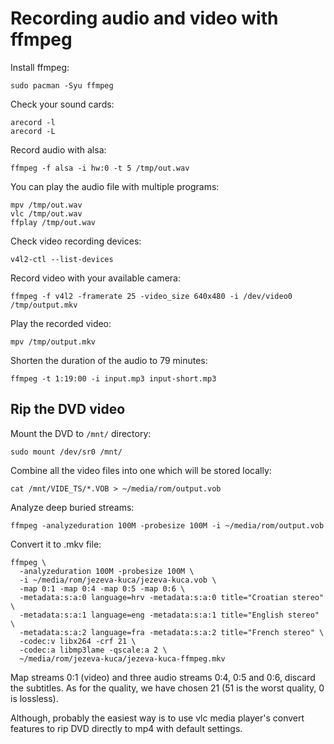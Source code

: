 # Recording audio and video with ffmpeg

Install ffmpeg:
```
sudo pacman -Syu ffmpeg
```

Check your sound cards:
```
arecord -l
arecord -L
```

Record audio with alsa:
```
ffmpeg -f alsa -i hw:0 -t 5 /tmp/out.wav
```

You can play the audio file with multiple programs:
```
mpv /tmp/out.wav 
vlc /tmp/out.wav 
ffplay /tmp/out.wav 
```

Check video recording devices:
```
v4l2-ctl --list-devices
```

Record video with your available camera:
```
ffmpeg -f v4l2 -framerate 25 -video_size 640x480 -i /dev/video0 /tmp/output.mkv
```

Play the recorded video:
```
mpv /tmp/output.mkv 
```

Shorten the duration of the audio to 79 minutes:
```
ffmpeg -t 1:19:00 -i input.mp3 input-short.mp3
``` 

## Rip the DVD video

Mount the DVD to `/mnt/` directory:
```
sudo mount /dev/sr0 /mnt/
```

Combine all the video files into one which will be stored locally:
```
cat /mnt/VIDE_TS/*.VOB > ~/media/rom/output.vob
```

Analyze deep buried streams:
```
ffmpeg -analyzeduration 100M -probesize 100M -i ~/media/rom/output.vob
```

Convert it to .mkv file:
```
ffmpeg \
  -analyzeduration 100M -probesize 100M \
  -i ~/media/rom/jezeva-kuca/jezeva-kuca.vob \
  -map 0:1 -map 0:4 -map 0:5 -map 0:6 \
  -metadata:s:a:0 language=hrv -metadata:s:a:0 title="Croatian stereo" \
  -metadata:s:a:1 language=eng -metadata:s:a:1 title="English stereo" \
  -metadata:s:a:2 language=fra -metadata:s:a:2 title="French stereo" \
  -codec:v libx264 -crf 21 \
  -codec:a libmp3lame -qscale:a 2 \
  ~/media/rom/jezeva-kuca/jezeva-kuca-ffmpeg.mkv
```

Map streams 0:1 (video) and three audio streams 0:4, 0:5 and 0:6, discard the subtitles. As for the quality, we have chosen 21 (51 is the worst quality, 0 is lossless).

Although, probably the easiest way is to use vlc media player's convert features to rip DVD directly to mp4 with default settings.
